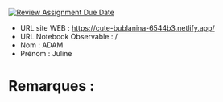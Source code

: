 [![Review Assignment Due Date](https://classroom.github.com/assets/deadline-readme-button-22041afd0340ce965d47ae6ef1cefeee28c7c493a6346c4f15d667ab976d596c.svg)](https://classroom.github.com/a/1RwtDiXe)
- URL site WEB : https://cute-bublanina-6544b3.netlify.app/
- URL Notebook Observable : /
- Nom : ADAM
- Prénom : Juline

# Remarques :
